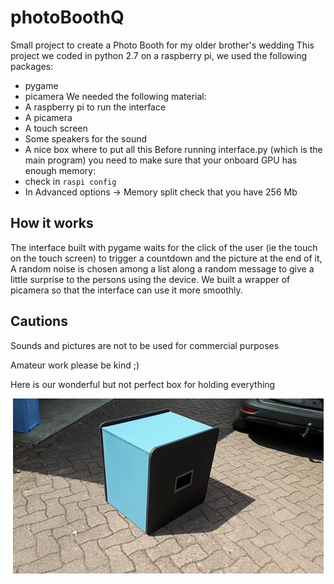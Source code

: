# photoBoothQ

Small project to create a Photo Booth for my older brother's wedding
This project we coded in python 2.7 on a raspberry pi, we used the following packages:
* pygame
* picamera
We needed the following material:
* A raspberry pi to run the interface
* A picamera
* A touch screen
* Some speakers for the sound
* A nice box where to put all this
Before running interface.py (which is the main program) you need to make sure that your onboard GPU has enough memory:
* check in `raspi config`
* In Advanced options -> Memory split check that you have 256 Mb

## How it works
The interface built with pygame waits for the click of the user (ie the touch on the touch screen) to trigger a countdown and the picture at the end of it, A random noise is chosen among a list along a random message to give a little surprise to the persons using the device. We built a wrapper of picamera so that the interface can use it more smoothly.

## Cautions
Sounds and pictures are not to be used for commercial purposes

Amateur work please be kind ;)

Here is our wonderful but not perfect box for holding everything
<p align="center">
	<img src="./nice_box.jpg">
</p>

